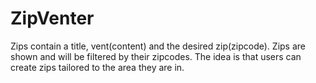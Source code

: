 # ZipVenter
Zips contain a title, vent(content) and the desired zip(zipcode). Zips are shown and will be filtered
by their zipcodes. The idea is that users can create zips tailored to the area they are in.
